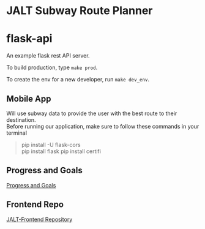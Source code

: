 # JALT Subway Route Planner

# flask-api

An example flask rest API server.

To build production, type `make prod`.

To create the env for a new developer, run `make dev_env`.

## Mobile App
Will use subway data to provide the user with the best route to their destination.  
Before running our application, make sure to follow these commands in your terminal  
> pip install -U flask-cors  
> pip install flask
> pip install certifi  

## Progress and Goals

[Progress and Goals](ProgressAndGoals.md)

## Frontend Repo
[JALT-Frontend Repository](https://github.com/FJada/JALT-Frontend)

